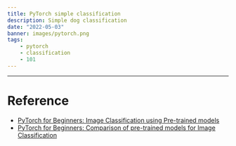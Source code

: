 ```yaml
---
title: PyTorch simple classification
description: Simple dog classification
date: "2022-05-03"
banner: images/pytorch.png
tags:
    - pytorch
    - classification
    - 101
---
```


---

# Reference
- [PyTorch for Beginners: Image Classification using Pre-trained models](https://learnopencv.com/pytorch-for-beginners-image-classification-using-pre-trained-models/)
- [PyTorch for Beginners: Comparison of pre-trained models for Image Classification](https://github.com/spmallick/learnopencv/blob/master/Image-classification-pre-trained-models/Image_Classification_using_pre_trained_models.ipynb)